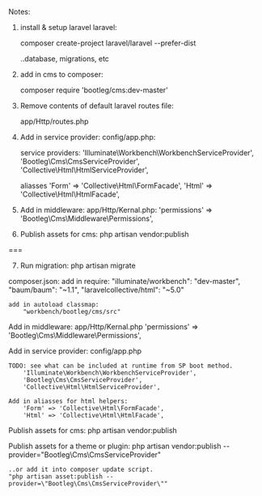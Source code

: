 Notes:

1. install & setup laravel laravel:
    
    composer create-project laravel/laravel --prefer-dist

    ..database, migrations, etc


2. add in cms to composer:
    
    composer require 'bootleg/cms:dev-master'

3. Remove contents of default laravel routes file:
    
    app/Http/routes.php

4. Add in service provider:
    config/app.php:

    service providers:
    'Illuminate\Workbench\WorkbenchServiceProvider',
    'Bootleg\Cms\CmsServiceProvider',
    'Collective\Html\HtmlServiceProvider',


    aliasses
    'Form' => 'Collective\Html\FormFacade',
    'Html' => 'Collective\Html\HtmlFacade',

5. Add in middleware:
    app/Http/Kernal.php:
    'permissions' => 'Bootleg\Cms\Middleware\Permissions',

6. Publish assets for cms:
    php artisan vendor:publish

===

7. Run migration:
    php artisan migrate




composer.json:
    add in require:
        "illuminate/workbench": "dev-master",
        "baum/baum": "~1.1",
        "laravelcollective/html": "~5.0"

    add in autoload classmap:
        "workbench/bootleg/cms/src"


Add in middleware:
    app/Http/Kernal.php
    'permissions' => 'Bootleg\Cms\Middleware\Permissions',

Add in service provider:
    config/app.php

    TODO: see what can be included at runtime from SP boot method.
        'Illuminate\Workbench\WorkbenchServiceProvider',
        'Bootleg\Cms\CmsServiceProvider',
        'Collective\Html\HtmlServiceProvider',

    Add in aliasses for html helpers:
        'Form' => 'Collective\Html\FormFacade',
        'Html' => 'Collective\Html\HtmlFacade',


Publish assets for cms:
    php artisan vendor:publish

Publish assets for a theme or plugin:
    php artisan vendor:publish --provider="Bootleg\Cms\CmsServiceProvider"

    ..or add it into composer update script.
    "php artisan asset:publish --provider=\"Bootleg\Cms\CmsServiceProvider\""
